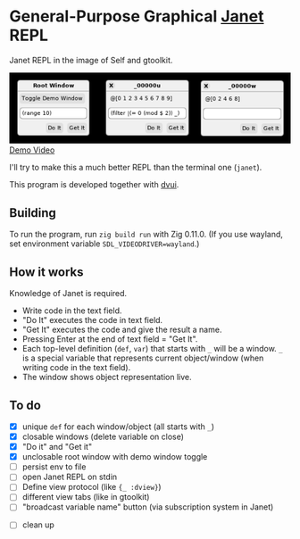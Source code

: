 # General-Purpose Graphical [Janet](https://janet-lang.org/) REPL

Janet REPL in the image of Self and gtoolkit.

![screenshot of the application](screenshot.png)  
[Demo Video](https://www.1a-insec.net/blog/20-janet-graphical-repl/)

I'll try to make this a much better REPL than the terminal one (`janet`).

This program is developed together with [dvui](https://github.com/david-vanderson/dvui).

## Building

To run the program, run `zig build run` with Zig 0.11.0. (If you use wayland, set environment variable `SDL_VIDEODRIVER=wayland`.)

## How it works

Knowledge of Janet is required.

- Write code in the text field.
- "Do It" executes the code in text field.
- "Get It" executes the code and give the result a name.
- Pressing Enter at the end of text field = "Get It".
- Each top-level definition (`def`, `var`) that starts with `_` will be a window. `_` is a special variable that represents current object/window (when writing code in the text field).
- The window shows object representation live.

## To do

- [x] unique `def` for each window/object (all starts with `_`)
- [x] closable windows (delete variable on close)
- [x] "Do it" and "Get it"
- [x] unclosable root window with demo window toggle
- [ ] persist env to file
- [ ] open Janet REPL on stdin
- [ ] Define view protocol (like `{_ :dview}`)
- [ ] different view tabs (like in gtoolkit)
- [ ] "broadcast variable name" button (via subscription system in Janet)
<!-- - [ ] show stdout/stderr in window somehow -->
- [ ] clean up
